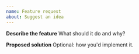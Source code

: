 ```yaml
---
name: Feature request
about: Suggest an idea
---
```


**Describe the feature**
What should it do and why?

**Proposed solution**
Optional: how you'd implement it.
